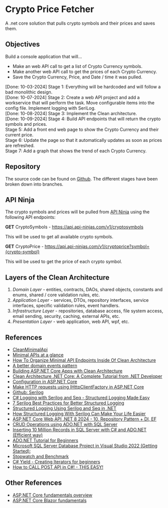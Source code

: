 # Crypto Price Fetcher

A .net core solution that pulls crypto symbols and their prices and saves them.

<p/>

## Objectives

Build a console application that will...
- Make an web API call to get a list of Crypto Currency symbols.
- Make another web API call to get the prices of each Crypto Currency.
- Save the Crypto Currency, Price, and Date / time it was pulled.

[Done: 10-03-2024] Stage 1: Everything will be hardcoded and will follow a bad monolithic design.  
[Done: 10-07-2024] Stage 2: Create a web API project and add a workservice that will perform the task. Move configurable items into the config file. Implement logging with SeriLog.  
[Done: 10-08-2024] Stage 3: Implement the Clean architecture.  
[Done: 10-09-2024] Stage 4: Build API endpoints that will return the crypto symbols and prices.  
Stage 5: Add a front end web page to show the Crypto Currency and their current price.  
Stage 6: Update the page so that it automatically updates as soon as prices are refreshed.  
Stage 7: Add a graph that shows the trend of each Crypto Currency.

<p/>

## Repository

The source code can be found on [Github](https://github.com/mrametharam/crypto-price-fetcher). The different stages have been broken down into branches.

<p/>

## API Ninja

The crypto symbols and prices will be pulled from [API Ninja](https://api-ninjas.com) using the following API endpoints:

**GET** CryptoSymbols - https://api.api-ninjas.com/v1/cryptosymbols

This will be used to get all available crypto symbols.


**GET** CryptoPrice - https://api.api-ninjas.com/v1/cryptoprice?symbol={crypto-symbol}

This will be used to get the price of each crypto symbol.

<p/>

## Layers of the Clean Architecture

1. *Domain Layer* - entities, contracts, DAOs, shared objects, constants and enums, shared / core validation rules, etc.
2. *Application Layer* - services, DTOs, repository interfaces, service interfaces, specific validation rules, event handlers.
3. *Infrastructure Layer* - repositories, database access, file system access, email sending, security, caching, external APIs, etc.
4. *Presentation Layer* - web application, web API, wpf, etc.

<p/>

## References

- [CleanMinimalApi](https://github.com/stphnwlsh/CleanMinimalApi)
- [Minimal APIs at a glance](https://gist.github.com/davidfowl/ff1addd02d239d2d26f4648a06158727)
- [How To Organize Minimal API Endpoints Inside Of Clean Architecture](https://www.youtube.com/watch?v=GCuVC_qDOV4)
- [A better domain events pattern](https://lostechies.com/jimmybogard/2014/05/13/a-better-domain-events-pattern/)
- [Building ASP.NET Core Apps with Clean Architecture](https://www.ezzylearning.net/tutorial/building-asp-net-core-apps-with-clean-architecture)
- [Clean Architecture .NET Core: A Complete Tutorial from .NET Developer](https://positiwise.com/blog/clean-architecture-net-core)
- [Configuration in ASP.NET Core](https://learn.microsoft.com/en-us/aspnet/core/fundamentals/configuration/?view=aspnetcore-8.0)
- [Make HTTP requests using IHttpClientFactory in ASP.NET Core](https://learn.microsoft.com/en-us/aspnet/core/fundamentals/http-requests?view=aspnetcore-8.0)
- [Github: Serilog](https://github.com/serilog/serilog)
- [C# Logging with Serilog and Seq - Structured Logging Made Easy](https://www.youtube.com/watch?v=_iryZxv8Rxw)
- [7 Serilog Best Practices for Better Structured Logging](https://www.youtube.com/watch?v=w7yDuoCLVvQ)
- [Structured Logging Using Serilog and Seq in .NET](https://www.youtube.com/watch?v=mT8ZkXafuZk)
- [How Structured Logging With Serilog Can Make Your Life Easier](https://www.youtube.com/watch?v=nVAkSBpsuTk)
- [ASP.NET Core Web API .NET 8 2024 - 10. Repository Pattern + DI, EF](https://www.youtube.com/watch?v=6vsONJla1Fk)
- [CRUD Operations using ADO.NET with SQL Server](https://www.youtube.com/watch?v=MCSN7ghS0vI)
- [Inserting 10 Million Records in SQL Server with C# and ADO.NET (Efficient way)](https://www.youtube.com/watch?v=khdR_8r9YQU)
- [ADO.NET Tutorial for Beginners](https://www.youtube.com/watch?v=aoFDyt8oG0k&list=PL6n9fhu94yhX5dzHunAI2t4kE0kOuv4D7)
- [Microsoft SQL Server Database Project in Visual Studio 2022 (Getting Started)](https://www.youtube.com/watch?v=5nTlqgQLkIc);
- [Stopwatch and Benchmark](https://www.youtube.com/watch?v=NTz99yN2urc)
- [C# Yield - Creating Iterators for beginners](https://www.youtube.com/watch?v=uv74SZ5MX5Q)
- [How to CALL POST API in C#! - THIS EASY!](https://www.youtube.com/watch?v=ufHlJLPK5CA)

<p/>

## Other References

- [ASP.NET Core fundamentals overview](https://learn.microsoft.com/en-us/aspnet/core/fundamentals/?view=aspnetcore-8.0&tabs=windows)
- [ASP.NET Core Blazor fundamentals](https://learn.microsoft.com/en-us/aspnet/core/blazor/fundamentals/?view=aspnetcore-8.0)
